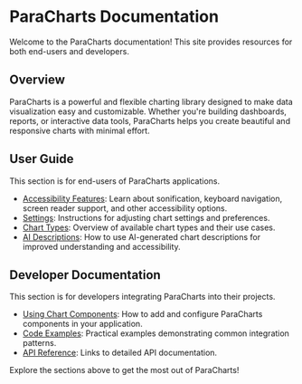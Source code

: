 # ParaCharts Documentation

Welcome to the ParaCharts documentation! This site provides resources for both end-users and developers.

## Overview

ParaCharts is a powerful and flexible charting library designed to make data visualization easy and customizable. Whether you're building dashboards, reports, or interactive data tools, ParaCharts helps you create beautiful and responsive charts with minimal effort.

## User Guide

This section is for end-users of ParaCharts applications.

- [Accessibility Features](accessibility.md): Learn about sonification, keyboard navigation, screen reader support, and other accessibility options.
- [Settings](settings.md): Instructions for adjusting chart settings and preferences.
- [Chart Types](chart-types.md): Overview of available chart types and their use cases.
- [AI Descriptions](ai-descriptions.md): How to use AI-generated chart descriptions for improved understanding and accessibility.

## Developer Documentation

This section is for developers integrating ParaCharts into their projects.

- [Using Chart Components](using-chart-components.md): How to add and configure ParaCharts components in your application.
- [Code Examples](code-examples.md): Practical examples demonstrating common integration patterns.
- [API Reference](api-reference.md): Links to detailed API documentation.

Explore the sections above to get the most out of ParaCharts!
